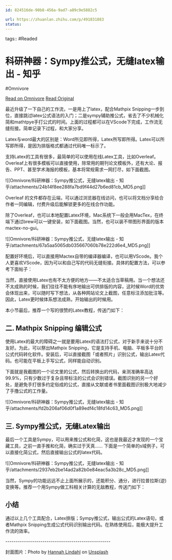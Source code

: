 ```yaml
---
id: 824516de-90b8-456a-9ad7-a89c9e5882c5

url: https://zhuanlan.zhihu.com/p/491831883
status:
---
```



tags::  #Readed 

# 科研神器：Sympy推公式，无缝latex输出 - 知乎
#Omnivore

[Read on Omnivore](https://omnivore.app/me/sympy-latex-19072ede6ca)
[Read Original](https://zhuanlan.zhihu.com/p/491831883)

最近升级了一下自己的工作流，一是用上了latex，配合Mathpix Snipping一步到位，直接跳过latex公式语法的入门；二是sympy辅助推公式，省去了不少机械化简和mathtpye手打公式的时间。上面的过程都可以在VScode下完成，工作流无缝衔接。简单记录下过程，和大家分享。

Latex与word最大的区别是：Word所见即所得，Latex所写即所得。Latex可以所写即所得，是因为排版格式都通过代码唯一标示了。 

支持Latex的工具有很多，最简单的可以使用在线Latex工具，比如Overleaf。Overleaf上有很多模板可以直接使用，除常用的期刊论文模板外，还有大论、报告、PPT、甚至学术海报的模板，基本将常规需求一网打尽，如下面截图。 

![[Omnivore/科研神器：Sympy推公式，无缝latex输出 - 知乎/attachments/24b14f8ee288fa7bd9f44d27b6ed81cb_MD5.png]]

Overleaf 的文件都存在云端，可以通过浏览器在线访问，也可以将文档分享给合作者一同编辑，付费升级后能解锁更多的在线合作功能。

除了Overleaf，也可以本地配置Latex环境，Mac系统下一般会用MacTex，在终端下通过brew可以一键安装，如下面截图。当然，也可以装不带图形界面的版本mactex-no-gui。

![[Omnivore/科研神器：Sympy推公式，无缝latex输出 - 知乎/attachments/67a5aa5065db035667060b78e222d6e4_MD5.png]]

 配置好环境后，可以直接用Mactex自带的编译器编译，也可以用VScode。我个人更喜欢VScode，因为可以和自己写的代码无缝衔接。具体的配置方法，可以参考下面帖子：

 当然，直接使用Latex也有不太方便的地方——不太适合当草稿用。当一个想法还不太成熟的时候，我们往往不能有序地输出可供排版的内容，这时候Word的优势会体现出来，可以随时写下想法，从各种网站论文上截图，任意标注添加批注等。因此，Latex更时候体系想法成熟，开始输出的时候用。

本小节最后，推荐一个写的很赞的Latex教程，传送门如下：

## 二. Mathpix Snipping 编辑公式

使用Latex的最大的障碍之一就是要用Latex的语法打公式，对于新手来说十分不友好。为此，可以祭出Mathpix Snipping，它是支持手机、电脑、平板多平台的公式代码转化软件。安装后，可以直接截图「或者照片」识别公式，输出Latex代码。也可能在平板上手写公式，同样能自动识别。

下面就是我截图的一个论文里的公式，然后转换出的代码，亲测准确率高达99.9%，只有少数过于复杂且带标注的公式会识别错误。截图识别的另一个好处，是避免手打很多约定俗成的公式，直接从文献或者书里面截图识别极大地减少了手撸公式的工作量。

![[Omnivore/科研神器：Sympy推公式，无缝latex输出 - 知乎/attachments/fd2b206af06d0f1a89edf4c18fd14c63_MD5.png]]

## 三. Sympy推公式，无缝Latex输出

最后一个工具是Sympy，可以用来推公式和化简，这也是我最近才发现的一个宝藏工具，之前一直手推和化简，确实过于天真…… 下面是一个简单的s域例子，可以直接化简公式，然后直接输出公式的latex代码。

![[Omnivore/科研神器：Sympy推公式，无缝latex输出 - 知乎/attachments/2937eb2be14ad2a82b0e84eac5a3b28c_MD5.png]]

当然，Sympy的功能远远不止上面所展示的，还能积分、通分，进行拉普拉斯(逆)变换等。推荐一个用Sympy做工科相关计算的无敌教程，传送门如下：

## 小结

通过以上几个工具配合，Latex排版；Sympy推公式，输出公式的Latex语句，或者Mathpix Snipping生成公式代码识别输出代码。在熟练使用后，能极大提升工作流的效率。

\--------------------------------------------------- 

封面图片：Photo by [Hannah Lindahl](https://link.zhihu.com/?target=https%3A//unsplash.com/%40hannielindahl%3Futm%5Fsource%3Dunsplash%26utm%5Fmedium%3Dreferral%26utm%5Fcontent%3DcreditCopyText) on [Unsplash](https://link.zhihu.com/?target=https%3A//unsplash.com/t/current-events%3Futm%5Fsource%3Dunsplash%26utm%5Fmedium%3Dreferral%26utm%5Fcontent%3DcreditCopyText)

